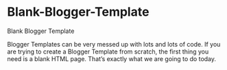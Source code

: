 # Blank-Blogger-Template
Blank Blogger Template

Blogger Templates can be very messed up with lots and lots of code. If you are trying to create a Blogger Template from scratch, the first thing you need is a blank HTML page. That’s exactly what we are going to do today.
